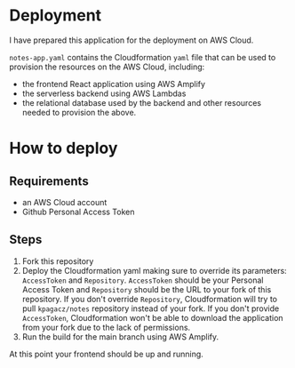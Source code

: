 # Deployment
I have prepared this application for the deployment on AWS Cloud.

`notes-app.yaml` contains the Cloudformation `yaml` file that can be used to provision the resources on the AWS Cloud, including:
* the frontend React application using AWS Amplify
* the serverless backend using AWS Lambdas
* the relational database used by the backend
and other resources needed to provision the above.

# How to deploy
## Requirements
* an AWS Cloud account
* Github Personal Access Token

## Steps
1. Fork this repository
2. Deploy the Cloudformation yaml making sure to override its parameters: `AccessToken` and `Repository`. `AccessToken`
should be your Personal Access Token and `Repository` should be the URL to your fork of this repository.
If you don't override `Repository`, Cloudformation will try to pull `kpagacz/notes` repository instead of your fork.
If you don't provide `AccessToken`, Cloudformation won't be able to download the application from your fork due to the lack of
permissions.
3. Run the build for the main branch using AWS Amplify.

At this point your frontend should be up and running.
